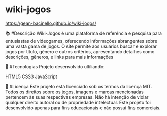 # wiki-jogos
https://gean-bacinello.github.io/wiki-jogos/
 
📚 #Descrição
Wiki-Jogos é uma plataforma de referência e pesquisa para entusiastas de videogames, oferecendo informações abrangentes sobre uma vasta gama de jogos. O site permite aos usuários buscar e explorar jogos por título, gênero e outros critérios, apresentando detalhes como descrições, gêneros, e links para mais informações

🚀 #Tecnologias
Projeto desenvolvido ultiliando:

HTML5
CSS3
JavaScript 

📜 #Licença
Este projeto está licenciado sob os termos da licença MIT. Todos os direitos sobre os jogos, imagens e marcas mencionadas pertencem às suas respectivas empresas. Não há intenção de violar qualquer direito autoral ou de propriedade intelectual. Este projeto foi desenvolvido apenas para fins educacionais e não possui fins comerciais.

